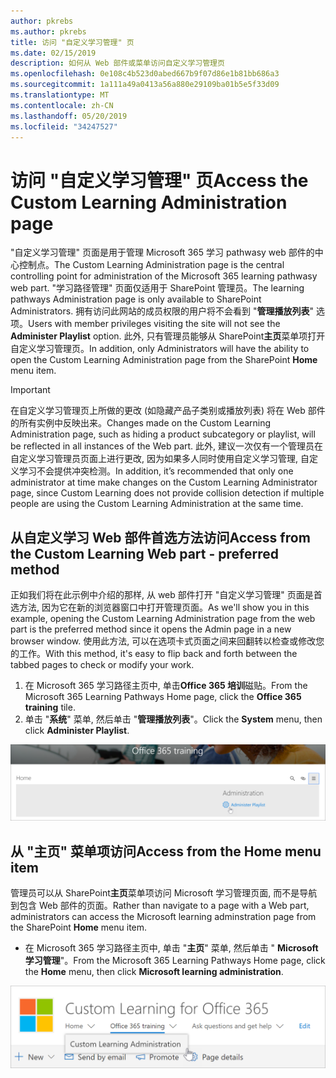 ```yaml
---
author: pkrebs
ms.author: pkrebs
title: 访问 "自定义学习管理" 页
ms.date: 02/15/2019
description: 如何从 Web 部件或菜单访问自定义学习管理页
ms.openlocfilehash: 0e108c4b523d0abed667b9f07d86e1b81bb686a3
ms.sourcegitcommit: 1a111a49a0413a56a880e29109ba01b5e5f33d09
ms.translationtype: MT
ms.contentlocale: zh-CN
ms.lasthandoff: 05/20/2019
ms.locfileid: "34247527"
---
```

# <a name="access-the-custom-learning-administration-page"></a><span data-ttu-id="86683-103">访问 "自定义学习管理" 页</span><span class="sxs-lookup"><span data-stu-id="86683-103">Access the Custom Learning Administration page</span></span>

<span data-ttu-id="86683-104">"自定义学习管理" 页面是用于管理 Microsoft 365 学习 pathwasy web 部件的中心控制点。</span><span class="sxs-lookup"><span data-stu-id="86683-104">The Custom Learning Administration page is the central controlling point for administration of the Microsoft 365 learning pathwasy web part.</span></span> <span data-ttu-id="86683-105">"学习路径管理" 页面仅适用于 SharePoint 管理员。</span><span class="sxs-lookup"><span data-stu-id="86683-105">The learning pathways Administration page is only available to SharePoint Administrators.</span></span> <span data-ttu-id="86683-106">拥有访问此网站的成员权限的用户将不会看到 "**管理播放列表**" 选项。</span><span class="sxs-lookup"><span data-stu-id="86683-106">Users with member privileges visiting the site will not see the **Administer Playlist** option.</span></span> <span data-ttu-id="86683-107">此外, 只有管理员能够从 SharePoint**主页**菜单项打开自定义学习管理页。</span><span class="sxs-lookup"><span data-stu-id="86683-107">In addition, only Administrators will have the ability to open the Custom Learning Administration page from the SharePoint **Home** menu item.</span></span>  

> [!IMPORTANT]
> <span data-ttu-id="86683-108">在自定义学习管理页上所做的更改 (如隐藏产品子类别或播放列表) 将在 Web 部件的所有实例中反映出来。</span><span class="sxs-lookup"><span data-stu-id="86683-108">Changes made on the Custom Learning Administration page, such as hiding a product subcategory or playlist, will be reflected in all instances of the Web part.</span></span> <span data-ttu-id="86683-109">此外, 建议一次仅有一个管理员在自定义学习管理员页面上进行更改, 因为如果多人同时使用自定义学习管理, 自定义学习不会提供冲突检测。</span><span class="sxs-lookup"><span data-stu-id="86683-109">In addition, it’s recommended that only one administrator at time make changes on the Custom Learning Administrator page, since Custom Learning does not provide collision detection if multiple people are using the Custom Learning Administration at the same time.</span></span>  

## <a name="access-from-the-custom-learning-web-part---preferred-method"></a><span data-ttu-id="86683-110">从自定义学习 Web 部件首选方法访问</span><span class="sxs-lookup"><span data-stu-id="86683-110">Access from the Custom Learning Web part - preferred method</span></span>
<span data-ttu-id="86683-111">正如我们将在此示例中介绍的那样, 从 web 部件打开 "自定义学习管理" 页面是首选方法, 因为它在新的浏览器窗口中打开管理页面。</span><span class="sxs-lookup"><span data-stu-id="86683-111">As we'll show you in this example, opening the Custom Learning Administration page from the web part is the preferred method since it opens the Admin page in a new browser window.</span></span> <span data-ttu-id="86683-112">使用此方法, 可以在选项卡式页面之间来回翻转以检查或修改您的工作。</span><span class="sxs-lookup"><span data-stu-id="86683-112">With this method, it's easy to flip back and forth between the tabbed pages to check or modify your work.</span></span>  

1. <span data-ttu-id="86683-113">在 Microsoft 365 学习路径主页中, 单击**Office 365 培训**磁贴。</span><span class="sxs-lookup"><span data-stu-id="86683-113">From the Microsoft 365 Learning Pathways Home page, click the **Office 365 training** tile.</span></span>
2. <span data-ttu-id="86683-114">单击 "**系统**" 菜单, 然后单击 "**管理播放列表**"。</span><span class="sxs-lookup"><span data-stu-id="86683-114">Click the **System** menu, then click **Administer Playlist**.</span></span> 

![cg-adminaccbtn](media/cg-adminaccbtn.png)

## <a name="access-from-the-home-menu-item"></a><span data-ttu-id="86683-116">从 "主页" 菜单项访问</span><span class="sxs-lookup"><span data-stu-id="86683-116">Access from the Home menu item</span></span>
<span data-ttu-id="86683-117">管理员可以从 SharePoint**主页**菜单项访问 Microsoft 学习管理页面, 而不是导航到包含 Web 部件的页面。</span><span class="sxs-lookup"><span data-stu-id="86683-117">Rather than navigate to a page with a Web part, administrators can access the Microsoft learning adminstration page from the SharePoint **Home** menu item.</span></span> 

- <span data-ttu-id="86683-118">在 Microsoft 365 学习路径主页中, 单击 "**主页**" 菜单, 然后单击 " **Microsoft 学习管理**"。</span><span class="sxs-lookup"><span data-stu-id="86683-118">From the Microsoft 365 Learning Pathways Home page, click the **Home** menu, then click **Microsoft learning administration**.</span></span>

![cg-adminaccmenu](media/cg-adminaccmenu.png)